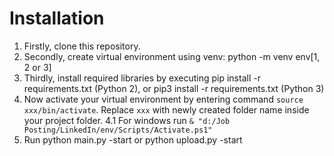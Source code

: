 <h1 align="left">Installation</h1>

1. Firstly, clone this repository.
2. Secondly, create virtual environment using venv: python -m venv env[1, 2 or 3]
3. Thirdly, install required libraries by executing pip install -r requirements.txt (Python 2), or pip3 install -r requirements.txt (Python 3)
4. Now activate your virtual environment by entering command `source xxx/bin/activate`. Replace `xxx` with newly created folder name inside your project folder.
4.1 For windows run `& "d:/Job Posting/LinkedIn/env/Scripts/Activate.ps1"`
5. Run python main.py -start or python upload.py -start
